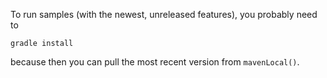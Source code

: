 To run samples (with the newest, unreleased features), you probably need to 

    gradle install

because then you can pull the most recent version from `mavenLocal()`.